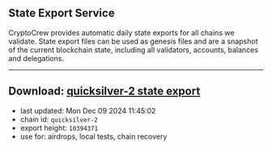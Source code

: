 ## State Export Service
CryptoCrew provides automatic daily state exports for all chains we validate. State export files can be used as genesis files and are a snapshot of the current blockchain state, including all validators, accounts, balances and delegations.

---
**Download: [quicksilver-2 state export](https://dl-eu2.ccvalidators.com/SERVICE/quicksilver/quicksilver-2_export_10394371.json)**
---

- last updated: Mon Dec 09 2024 11:45:02
- chain id: `quicksilver-2`
- export height: `10394371`
- use for: airdrops, local tests, chain recovery
